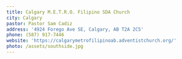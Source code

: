 ```yaml
---
title: Calgary M.E.T.R.O. Filipino SDA Church
city: Calgary
pastor: Pastor Sam Cadiz
address: '4924 Forego Ave SE, Calgary, AB T2A 2C5'
phone: (587) 917-7446
website: 'https://calgarymetrofilipinoab.adventistchurch.org/'
photo: /assets/southside.jpg
---
```

